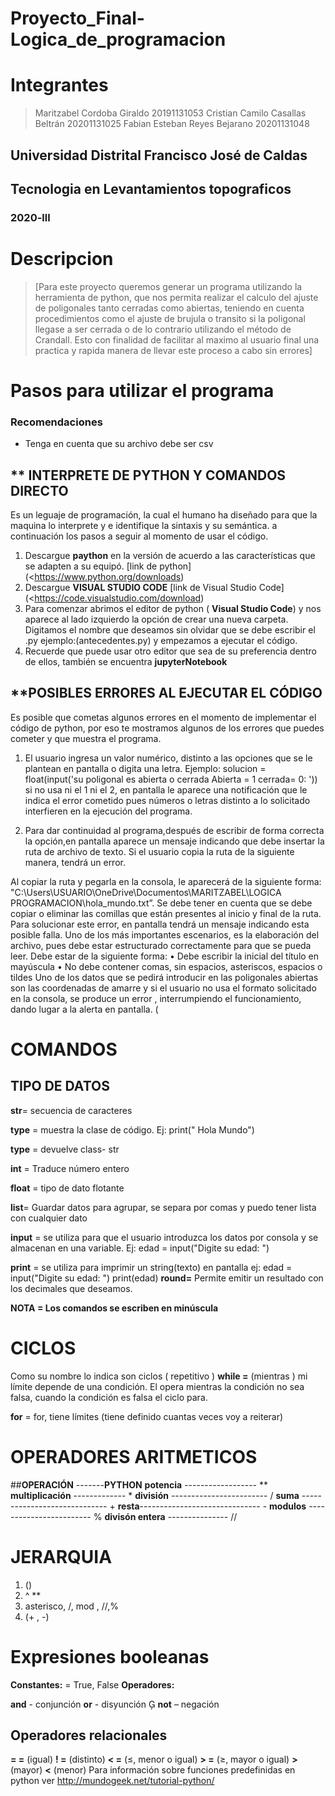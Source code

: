 # Proyecto_Final-Logica_de_programacion



# Integrantes 
 > Maritzabel Cordoba Giraldo
 > 20191131053
 > Cristian Camilo Casallas Beltrán
 > 20201131025
 > Fabian Esteban Reyes Bejarano
 > 20201131048

## Universidad Distrital Francisco José de Caldas
## Tecnologia en Levantamientos topograficos
### 2020-lll

# Descripcion
 >[Para este proyecto queremos generar un programa utilizando la herramienta de python, que nos permita realizar el calculo del ajuste de poligonales tanto cerradas como abiertas, teniendo en cuenta procedimientos como el ajuste de brujula o transito si la poligonal llegase a ser cerrada o de lo contrario utilizando el método de Crandall. Esto con finalidad de facilitar al maximo al usuario final una practica y rapida manera de llevar este proceso a cabo sin errores]

# Pasos para utilizar el programa
### Recomendaciones
  - Tenga en cuenta que su archivo debe ser csv
  
## ** INTERPRETE DE PYTHON Y COMANDOS DIRECTO

Es un leguaje de programación, la cual el humano ha diseñado para que la maquina lo interprete y e identifique la sintaxis y su semántica.
a continuación los pasos a seguir al momento de usar el código.

 1. Descargue **paython** en la versión de acuerdo a las características que se adapten a su equipó.     [link de python](<https://www.python.org/downloads)
 2. Descargue **VISUAL STUDIO CODE**   [link de Visual Studio Code](<https://code.visualstudio.com/download)
 3. Para comenzar abrimos el editor de python ( **Visual Studio Code**) y nos aparece al lado izquierdo la opción de crear una nueva carpeta. Digitamos el nombre que deseamos sin olvidar que se debe escribir el .py ejemplo:(antecedentes.py) y empezamos a ejecutar el código.
 4. Recuerde que puede usar otro editor que sea de su preferencia dentro de ellos, también se encuentra **jupyterNotebook**
 
 
 ## **POSIBLES ERRORES AL EJECUTAR EL CÓDIGO
 
 Es posible que cometas algunos errores en el momento de implementar el código de python, por eso te mostramos algunos de los errores que puedes cometer y que muestra el programa.
 
 1. El usuario ingresa un valor numérico, distinto a las opciones que se le plantean en pantalla o digita una letra.
Ejemplo: solucion = float(input('su poligonal es abierta o cerrada Abierta = 1 cerrada= 0: '))
si no usa ni el 1 ni el 2, en pantalla le aparece una notificación que le indica el error cometido pues números o letras distinto a lo solicitado interfieren en la ejecución del programa.

2. Para dar continuidad al programa,después de escribir de forma correcta la opción,en pantalla aparece un mensaje indicando que debe insertar la ruta de archivo de texto.
Si el usuario copia la  ruta de la siguiente manera, tendrá un error.
 
Al copiar la ruta y pegarla en la consola, le aparecerá de la siguiente forma:
"C:\Users\USUARIO\OneDrive\Documentos\MARITZABEL\LOGICA PROGRAMACION\hola_mundo.txt”. Se debe tener en cuenta que se debe copiar o eliminar las comillas que están presentes al inicio y final de la ruta. 
Para solucionar este error, en pantalla tendrá un mensaje indicando esta posible falla.
Uno de los más importantes escenarios, es la elaboración del archivo, pues debe estar estructurado correctamente para que se pueda leer. Debe estar de la siguiente forma:
•	Debe escribir la inicial del título en mayúscula 
•	No debe contener comas, sin espacios, asteriscos, espacios o tildes 
Uno de los datos que se pedirá introducir en las poligonales abiertas son las coordenadas de amarre y si el usuario no usa el formato solicitado en la consola, se produce un error , interrumpiendo el funcionamiento, dando lugar a la alerta en pantalla. (




 # **COMANDOS**
 ## **TIPO DE DATOS**
 **str**= secuencia de caracteres
 
 **type** = muestra la clase de código. Ej: print(" Hola Mundo")
 
 **type** = devuelve class- str
 
 **int** = Traduce número entero
 
 **float** = tipo de dato flotante
 
 **list**= Guardar datos para agrupar, se separa por comas y puedo tener lista con cualquier dato
 
 **input** = se utiliza para que el usuario introduzca los datos por consola y se almacenan en una variable.
  Ej: edad = input("Digite su edad:  ")
 
 **print** =  se utiliza para imprimir un string(texto) en pantalla
 ej: edad =  input("Digite su edad:  ")
 print(edad)
  **round=** Permite emitir un resultado con los decimales que deseamos.
 
 **NOTA = Los comandos se escriben en minúscula**
 # **CICLOS**
Como su nombre lo indica son ciclos ( repetitivo )
 **while =** (mientras ) mi límite depende de una condición. El opera mientras la condición no sea falsa, cuando la condición es falsa el ciclo para.

**for** = for, tiene límites (tiene definido cuantas veces voy a reiterar)
# **OPERADORES ARITMETICOS**

##**OPERACIÓN**  -------**PYTHON**
 **potencia**    ------------------         **
  **multiplicación** -------------          *
**división** ------------------------       /
**suma** -----------------------------    +
**resta**------------------------------     -
**modulos** ------------------------     %
 **divisón entera** ---------------       //

# **JERARQUIA**

 1. ()
 2.  ^ **
 3.  asterisco, /, mod , //,%
 4. (+ , -)
 
  # **Expresiones booleanas**
 
  **Constantes:** =     True, False
   **Operadores:**

   **and** - conjunción
   **or** - disyunción 
   **not** – negación
   ## Operadores relacionales
   **= =** (igual)
   **! =** (distinto)
   **< =** (≤, menor o igual)
    **> =** (≥, mayor o igual)
    **>** (mayor)
    **<** (menor)
    Para información sobre funciones predefinidas en python ver http://mundogeek.net/tutorial-python/
